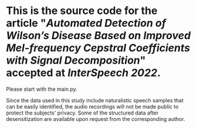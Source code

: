 # This is the source code for the article "*Automated Detection of Wilson’s Disease Based on Improved Mel-frequency Cepstral Coefficients with Signal Decomposition*" accepted at *InterSpeech 2022*.

Please start with the main.py.

Since the data used in this study include naturalistic speech samples that can be easily identified, the audio recordings will not be made public to protect the subjects' privacy. Some of the structured data after desensitization are available upon request from the corresponding author.
